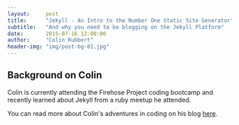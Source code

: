```yaml
---
layout:     post
title:      "Jekyll - An Intro to the Number One Static Site Generator"
subtitle:   "And why you need to be blogging on the Jekyll Platform"
date:       2015-07-16 12:00:00
author:     "Colin Rubbert"
header-img: "img/post-bg-01.jpg"
---
```


## Background on Colin

Colin is currently attending the Firehose Project coding bootcamp and recently learned about Jekyll from a ruby meetup he attended.

You can read more about Colin's adventures in coding on his blog [here](http://www.colinrubbert.com/blog).

<!--
{% include youtubePlayer.html id="o8FMMnw30BU" %}
-->